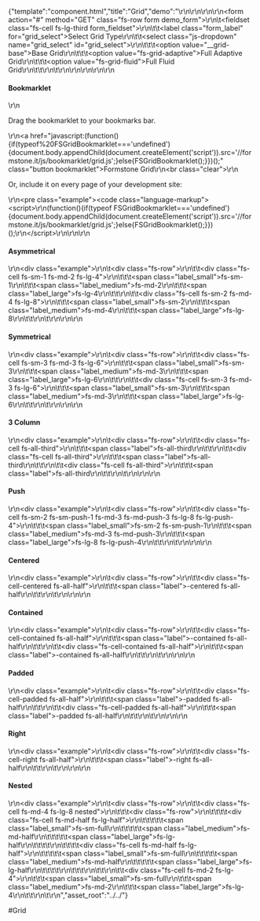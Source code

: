 {"template":"component.html","title":"Grid","demo":"<style>\r\n\t.button.bookmarklet { clear: both; }\r\n\r\n\t.example { margin: 20px 0; }\r\n\t.example .fs-row { background: #eee; border-radius: 2px; overflow: hidden; padding-top: 1.8%; }\r\n\t.example [class*=\"fs-cell\"] { background: #999; color: #fff; border-radius: 2px; margin-bottom: 1.8%; overflow: hidden; text-align: center; }\r\n\t.example .nested { margin-top: 0; margin-bottom: 0; }\r\n\t.example .nested .fs-row { padding-top: 0; }\r\n\t.example [class*=\"label\"] { background: #ccc; display: block; padding-top: 15px; padding-bottom: 15px; }\r\n\r\n\t.example .label,\r\n\t.example .label_small,\r\n\t.example .label_medium,\r\n\t.example .label_large { background: #34495E; }\r\n\r\n\t.example .label_small,\r\n\t.example .label_medium,\r\n\t.example .label_large { display: none; }\r\n\r\n\t@media screen and (min-width: 0px) and (max-width: 739px) {\r\n\t\t.example .label_small { display: block; }\r\n\t}\r\n\t@media screen and (min-width: 740px) and (max-width: 979px) {\r\n\t\t.example .label_medium { display: block; }\r\n\t}\r\n\t@media screen and (min-width: 980px) {\r\n\t\t/* .example { margin: 20px -10.33333%; } */ /* re-align grid rows */\r\n\r\n\t\t.example .label_large { display: block; }\r\n\t}\r\n\t@media screen and (min-width: 1220px) {\r\n\t\t/* .example { margin: 20px -25.777%; } */ /* re-align grid rows */\r\n\t}\r\n</style>\r\n\r\n<script>\r\n\t$(function() {\r\n\t\tvar $body = $(\"body\");\r\n\t\t\t$gridSelect = $(\"#grid_select\").on(\"change\", function() {\r\n\t\t\t\tvar $target = $(this),\r\n\t\t\t\t\ttype = $target.val();\r\n\r\n\t\t\t\t$body.removeClass(\"fs-grid-fluid fs-grid-adaptive\")\r\n\t\t\t\t\t .addClass(type);\r\n\t\t\t});\r\n\t});\r\n</script>\r\n\r\n<form action=\"#\" method=\"GET\" class=\"fs-row form demo_form\">\r\n\t<fieldset class=\"fs-cell fs-lg-third form_fieldset\">\r\n\t\t<label class=\"form_label\" for=\"grid_select\">Select Grid Type</label>\r\n\t\t<select class=\"js-dropdown\" name=\"grid_select\" id=\"grid_select\">\r\n\t\t\t<option value=\"__grid-base\">Base Grid</option>\r\n\t\t\t<option value=\"fs-grid-adaptive\">Full Adaptive Grid</option>\r\n\t\t\t<option value=\"fs-grid-fluid\">Full Fluid Grid</option>\r\n\t\t</select>\r\n\t</fieldset>\r\n</form>\r\n\r\n\r\n<!-- Bookmarklet -->\r\n<h4>Bookmarklet</h4>\r\n<p>Drag the bookmarklet to your bookmarks bar.</p>\r\n<a href=\"javascript:(function(){if(typeof%20FSGridBookmarklet==='undefined'){document.body.appendChild(document.createElement('script')).src='//formstone.it/js/bookmarklet/grid.js';}else{FSGridBookmarklet();}})();\" class=\"button bookmarklet\">Formstone Grid</a>\r\n<br class=\"clear\">\r\n<p>Or, include it on every page of your development site:</p>\r\n<pre class=\"example\"><code class=\"language-markup\">&lt;script&gt;\r\n(function(){if(typeof FSGridBookmarklet==='undefined'){document.body.appendChild(document.createElement('script')).src='//formstone.it/js/bookmarklet/grid.js';}else{FSGridBookmarklet();}})();\r\n&lt;/script&gt;</code></pre>\r\n\r\n\r\n<h4>Asymmetrical</h4>\r\n<div class=\"example\">\r\n\t<div class=\"fs-row\">\r\n\t\t<div class=\"fs-cell fs-sm-1 fs-md-2 fs-lg-4\">\r\n\t\t\t<span class=\"label_small\">fs-sm-1</span>\r\n\t\t\t<span class=\"label_medium\">fs-md-2</span>\r\n\t\t\t<span class=\"label_large\">fs-lg-4</span>\r\n\t\t</div>\r\n\t\t<div class=\"fs-cell fs-sm-2 fs-md-4 fs-lg-8\">\r\n\t\t\t<span class=\"label_small\">fs-sm-2</span>\r\n\t\t\t<span class=\"label_medium\">fs-md-4</span>\r\n\t\t\t<span class=\"label_large\">fs-lg-8</span>\r\n\t\t</div>\r\n\t</div>\r\n</div>\r\n\r\n<h4>Symmetrical</h4>\r\n<div class=\"example\">\r\n\t<div class=\"fs-row\">\r\n\t\t<div class=\"fs-cell fs-sm-3 fs-md-3 fs-lg-6\">\r\n\t\t\t<span class=\"label_small\">fs-sm-3</span>\r\n\t\t\t<span class=\"label_medium\">fs-md-3</span>\r\n\t\t\t<span class=\"label_large\">fs-lg-6</span>\r\n\t\t</div>\r\n\t\t<div class=\"fs-cell fs-sm-3 fs-md-3 fs-lg-6\">\r\n\t\t\t<span class=\"label_small\">fs-sm-3</span>\r\n\t\t\t<span class=\"label_medium\">fs-md-3</span>\r\n\t\t\t<span class=\"label_large\">fs-lg-6</span>\r\n\t\t</div>\r\n\t</div>\r\n</div>\r\n\r\n<h4>3 Column</h4>\r\n<div class=\"example\">\r\n\t<div class=\"fs-row\">\r\n\t\t<div class=\"fs-cell fs-all-third\">\r\n\t\t\t<span class=\"label\">fs-all-third</span>\r\n\t\t</div>\r\n\t\t<div class=\"fs-cell fs-all-third\">\r\n\t\t\t<span class=\"label\">fs-all-third</span>\r\n\t\t</div>\r\n\t\t<div class=\"fs-cell fs-all-third\">\r\n\t\t\t<span class=\"label\">fs-all-third</span>\r\n\t\t</div>\r\n\t</div>\r\n</div>\r\n\r\n<h4>Push</h4>\r\n<div class=\"example\">\r\n\t<div class=\"fs-row\">\r\n\t\t<div class=\"fs-cell fs-sm-2 fs-sm-push-1 fs-md-3 fs-md-push-3 fs-lg-8 fs-lg-push-4\">\r\n\t\t\t<span class=\"label_small\">fs-sm-2 fs-sm-push-1</span>\r\n\t\t\t<span class=\"label_medium\">fs-md-3 fs-md-push-3</span>\r\n\t\t\t<span class=\"label_large\">fs-lg-8 fs-lg-push-4</span>\r\n\t\t</div>\r\n\t</div>\r\n</div>\r\n\r\n<h4>Centered</h4>\r\n<div class=\"example\">\r\n\t<div class=\"fs-row\">\r\n\t\t<div class=\"fs-cell-centered fs-all-half\">\r\n\t\t\t<span class=\"label\">-centered fs-all-half</span>\r\n\t\t</div>\r\n\t</div>\r\n</div>\r\n\r\n<h4>Contained</h4>\r\n<div class=\"example\">\r\n\t<div class=\"fs-row\">\r\n\t\t<div class=\"fs-cell-contained fs-all-half\">\r\n\t\t\t<span class=\"label\">-contained fs-all-half</span>\r\n\t\t</div>\r\n\t\t<div class=\"fs-cell-contained fs-all-half\">\r\n\t\t\t<span class=\"label\">-contained fs-all-half</span>\r\n\t\t</div>\r\n\t</div>\r\n</div>\r\n\r\n<h4>Padded</h4>\r\n<div class=\"example\">\r\n\t<div class=\"fs-row\">\r\n\t\t<div class=\"fs-cell-padded fs-all-half\">\r\n\t\t\t<span class=\"label\">-padded fs-all-half</span>\r\n\t\t</div>\r\n\t\t<div class=\"fs-cell-padded fs-all-half\">\r\n\t\t\t<span class=\"label\">-padded fs-all-half</span>\r\n\t\t</div>\r\n\t</div>\r\n</div>\r\n\r\n<h4>Right</h4>\r\n<div class=\"example\">\r\n\t<div class=\"fs-row\">\r\n\t\t<div class=\"fs-cell-right fs-all-half\">\r\n\t\t\t<span class=\"label\">-right fs-all-half</span>\r\n\t\t</div>\r\n\t</div>\r\n</div>\r\n\r\n<h4>Nested</h4>\r\n<div class=\"example\">\r\n\t<div class=\"fs-row\">\r\n\t\t<div class=\"fs-cell fs-md-4 fs-lg-8 nested\">\r\n\t\t\t<div class=\"fs-row\">\r\n\t\t\t\t<div class=\"fs-cell fs-md-half fs-lg-half\">\r\n\t\t\t\t\t<span class=\"label_small\">fs-sm-full</span>\r\n\t\t\t\t\t<span class=\"label_medium\">fs-md-half</span>\r\n\t\t\t\t\t<span class=\"label_large\">fs-lg-half</span>\r\n\t\t\t\t</div>\r\n\t\t\t\t<div class=\"fs-cell fs-md-half fs-lg-half\">\r\n\t\t\t\t\t<span class=\"label_small\">fs-sm-full</span>\r\n\t\t\t\t\t<span class=\"label_medium\">fs-md-half</span>\r\n\t\t\t\t\t<span class=\"label_large\">fs-lg-half</span>\r\n\t\t\t\t</div>\r\n\t\t\t</div>\r\n\t\t</div>\r\n\t\t<div class=\"fs-cell fs-md-2 fs-lg-4\">\r\n\t\t\t<span class=\"label_small\">fs-sm-full</span>\r\n\t\t\t<span class=\"label_medium\">fs-md-2</span>\r\n\t\t\t<span class=\"label_large\">fs-lg-4</span>\r\n\t\t</div>\r\n\t</div>\r\n</div>","asset_root":"../../"}

 #Grid